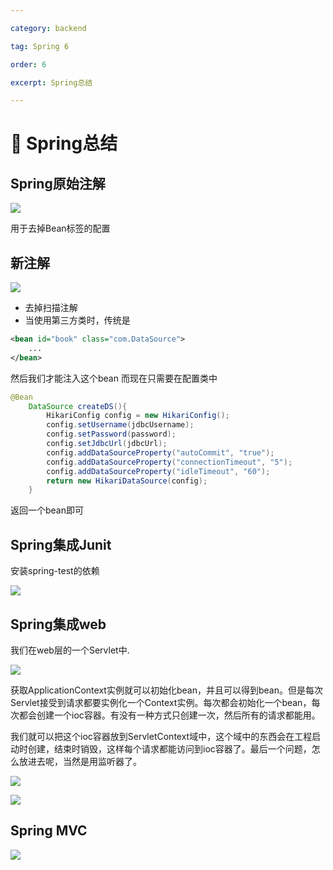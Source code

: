 ```yaml
---

category: backend

tag: Spring 6

order: 6

excerpt: Spring总结

---
```

# :frog: Spring总结
## Spring原始注解
![](/backend/72.png)

用于去掉Bean标签的配置

## 新注解
![](/backend/73.png)

- 去掉扫描注解
- 当使用第三方类时，传统是
```xml
<bean id="book" class="com.DataSource">
    ...
</bean>
```
然后我们才能注入这个bean
而现在只需要在配置类中
```java
@Bean
    DataSource createDS(){
        HikariConfig config = new HikariConfig();
        config.setUsername(jdbcUsername);
        config.setPassword(password);
        config.setJdbcUrl(jdbcUrl);
        config.addDataSourceProperty("autoCommit", "true");
        config.addDataSourceProperty("connectionTimeout", "5");
        config.addDataSourceProperty("idleTimeout", "60");
        return new HikariDataSource(config);
    }
```
返回一个bean即可
## Spring集成Junit
安装spring-test的依赖

![](/backend/74.png)
## Spring集成web
我们在web层的一个Servlet中.

![](/backend/75.png)

获取ApplicationContext实例就可以初始化bean，并且可以得到bean。但是每次Servlet接受到请求都要实例化一个Context实例。每次都会初始化一个bean，每次都会创建一个ioc容器。有没有一种方式只创建一次，然后所有的请求都能用。

我们就可以把这个ioc容器放到ServletContext域中，这个域中的东西会在工程启动时创建，结束时销毁，这样每个请求都能访问到ioc容器了。最后一个问题，怎么放进去呢，当然是用监听器了。

![](/backend/76.png)

![](/backend/77.png)
## Spring MVC

![](/backend/78.png)
